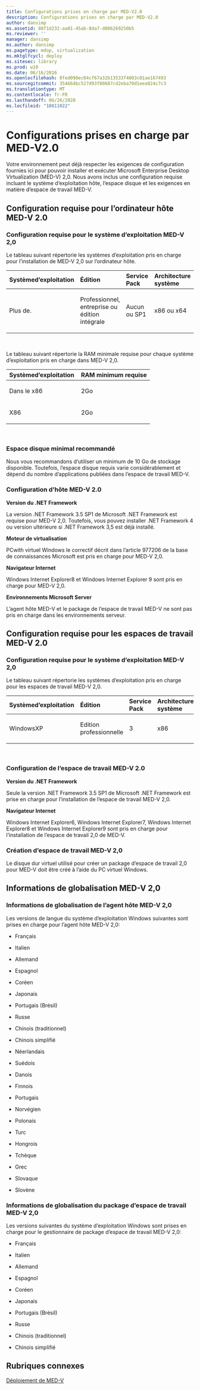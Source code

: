 ```yaml
---
title: Configurations prises en charge par MED-V2.0
description: Configurations prises en charge par MED-V2.0
author: dansimp
ms.assetid: 88f1d232-aa01-45ab-8da7-d086269250b5
ms.reviewer: ''
manager: dansimp
ms.author: dansimp
ms.pagetype: mdop, virtualization
ms.mktglfcycl: deploy
ms.sitesec: library
ms.prod: w10
ms.date: 06/16/2016
ms.openlocfilehash: 0fed090ec04cf67a32b13533f4003c01ae167493
ms.sourcegitcommit: 354664bc527d93f80687cd2eba70d1eea024c7c3
ms.translationtype: MT
ms.contentlocale: fr-FR
ms.lasthandoff: 06/26/2020
ms.locfileid: "10811022"
---
```

# Configurations prises en charge par MED-V2.0


Votre environnement peut déjà respecter les exigences de configuration fournies ici pour pouvoir installer et exécuter Microsoft Enterprise Desktop Virtualization (MED-V) 2,0. Nous avons inclus une configuration requise incluant le système d’exploitation hôte, l’espace disque et les exigences en matière d’espace de travail MED-V.

## Configuration requise pour l’ordinateur hôte MED-V 2.0


### Configuration requise pour le système d’exploitation MED-V 2,0

Le tableau suivant répertorie les systèmes d’exploitation pris en charge pour l’installation de MED-V 2,0 sur l’ordinateur hôte.

<table>
<colgroup>
<col width="25%" />
<col width="25%" />
<col width="25%" />
<col width="25%" />
</colgroup>
<thead>
<tr class="header">
<th align="left">Systèmed’exploitation</th>
<th align="left">Édition</th>
<th align="left">Service Pack</th>
<th align="left">Architecture système</th>
</tr>
</thead>
<tbody>
<tr class="odd">
<td align="left"><p>Plus de.</p></td>
<td align="left"><p>Professionnel, entreprise ou édition intégrale</p></td>
<td align="left"><p>Aucun ou SP1</p></td>
<td align="left"><p>x86 ou x64</p></td>
</tr>
</tbody>
</table>

 

Le tableau suivant répertorie la RAM minimale requise pour chaque système d’exploitation pris en charge dans MED-V 2,0.

<table>
<colgroup>
<col width="50%" />
<col width="50%" />
</colgroup>
<thead>
<tr class="header">
<th align="left">Systèmed’exploitation</th>
<th align="left">RAM minimum requise</th>
</tr>
</thead>
<tbody>
<tr class="odd">
<td align="left"><p>Dans le x86</p></td>
<td align="left"><p>2Go</p></td>
</tr>
<tr class="even">
<td align="left"><p>X86</p></td>
<td align="left"><p>2Go</p></td>
</tr>
</tbody>
</table>

 

### Espace disque minimal recommandé

Nous vous recommandons d’utiliser un minimum de 10 Go de stockage disponible. Toutefois, l’espace disque requis varie considérablement et dépend du nombre d’applications publiées dans l’espace de travail MED-V.

### <a href="" id="med-v-2-0-host-configuration-"></a>Configuration d’hôte MED-V 2.0

**Version du .NET Framework**

La version .NET Framework 3.5 SP1 de Microsoft .NET Framework est requise pour MED-V 2,0. Toutefois, vous pouvez installer .NET Framework 4 ou version ultérieure si .NET Framework 3,5 est déjà installé.

**Moteur de virtualisation**

PCwith virtuel Windows le correctif décrit dans l’article 977206 de la base de connaissances Microsoft est pris en charge pour MED-V 2,0.

**Navigateur Internet**

Windows Internet Explorer8 et Windows Internet Explorer 9 sont pris en charge pour MED-V 2,0.

**Environnements Microsoft Server**

L’agent hôte MED-V et le package de l’espace de travail MED-V ne sont pas pris en charge dans les environnements serveur.

## Configuration requise pour les espaces de travail MED-V 2.0


### Configuration requise pour le système d’exploitation MED-V 2,0

Le tableau suivant répertorie les systèmes d’exploitation pris en charge pour les espaces de travail MED-V 2,0.

<table>
<colgroup>
<col width="25%" />
<col width="25%" />
<col width="25%" />
<col width="25%" />
</colgroup>
<thead>
<tr class="header">
<th align="left">Systèmed’exploitation</th>
<th align="left">Édition</th>
<th align="left">Service Pack</th>
<th align="left">Architecture système</th>
</tr>
</thead>
<tbody>
<tr class="odd">
<td align="left"><p>WindowsXP</p></td>
<td align="left"><p>Edition professionnelle</p></td>
<td align="left"><p>3</p></td>
<td align="left"><p>x86</p></td>
</tr>
</tbody>
</table>

 

### <a href="" id="med-v-2-0-workspace-configuration-"></a>Configuration de l’espace de travail MED-V 2.0

**Version du .NET Framework**

Seule la version .NET Framework 3.5 SP1 de Microsoft .NET Framework est prise en charge pour l’installation de l’espace de travail MED-V 2,0.

**Navigateur Internet**

Windows Internet Explorer6, Windows Internet Explorer7, Windows Internet Explorer8 et Windows Internet Explorer9 sont pris en charge pour l’installation de l’espace de travail 2,0 de MED-V.

### Création d’espace de travail MED-V 2,0

Le disque dur virtuel utilisé pour créer un package d’espace de travail 2,0 pour MED-V doit être créé à l’aide du PC virtuel Windows.

## Informations de globalisation MED-V 2,0


### Informations de globalisation de l’agent hôte MED-V 2,0

Les versions de langue du système d’exploitation Windows suivantes sont prises en charge pour l’agent hôte MED-V 2,0:

-   Français

-   Italien

-   Allemand

-   Espagnol

-   Coréen

-   Japonais

-   Portugais (Brésil)

-   Russe

-   Chinois (traditionnel)

-   Chinois simplifié

-   Néerlandais

-   Suédois

-   Danois

-   Finnois

-   Portugais

-   Norvégien

-   Polonais

-   Turc

-   Hongrois

-   Tchèque

-   Grec

-   Slovaque

-   Slovène

### Informations de globalisation du package d’espace de travail MED-V 2,0

Les versions suivantes du système d’exploitation Windows sont prises en charge pour le gestionnaire de package d’espace de travail MED-V 2,0:

-   Français

-   Italien

-   Allemand

-   Espagnol

-   Coréen

-   Japonais

-   Portugais (Brésil)

-   Russe

-   Chinois (traditionnel)

-   Chinois simplifié

## Rubriques connexes


[Déploiement de MED-V](deployment-of-med-v.md)

 

 






